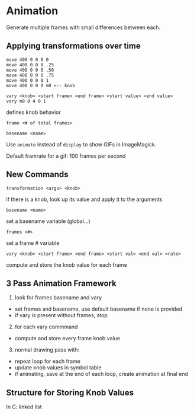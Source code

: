 # Animation

Generate multiple frames with small differences between each.

## Applying transformations over time

```
move 400 0 0 0 0
move 400 0 0 0 .25
move 400 0 0 0 .50
move 400 0 0 0 .75
move 400 0 0 0 1
move 400 0 0 0 m0 <-- knob
```

```
vary <knob> <start frame> <end frame> <start value> <end value>
vary m0 0 4 0 1
```
defines knob behavior

```
frame <# of total frames>
```

```
basename <name>
```

Use `animate` instead of `display` to show GIFs in ImageMagick.

Default framrate for a gif: 100 frames per second

## New Commands

```
transformation <args> <knob>
```
if there is a knob, look up its value and apply it to the arguments

```
basename <name>
```
set a basename variable (global...)

```
frames <#>
```
set a frame # variable

```
vary <knob> <start frame> <end frame> <start val> <end val> <rate>
```
compute and store the knob value for each frame

## 3 Pass Animation Framework

1. look for frames basename and vary
  - set frames and basename, use default basename if none is provided
  - if vary is present without frames, stop
2. for each vary commmand
  - compute and store every frame knob value
3. normal drawing pass with:
  - repeat loop for each frame
  - update knob values in symbol table
  - if animating, save at the end of each loop, create animation at final end

## Structure for Storing Knob Values

In C: linked list
